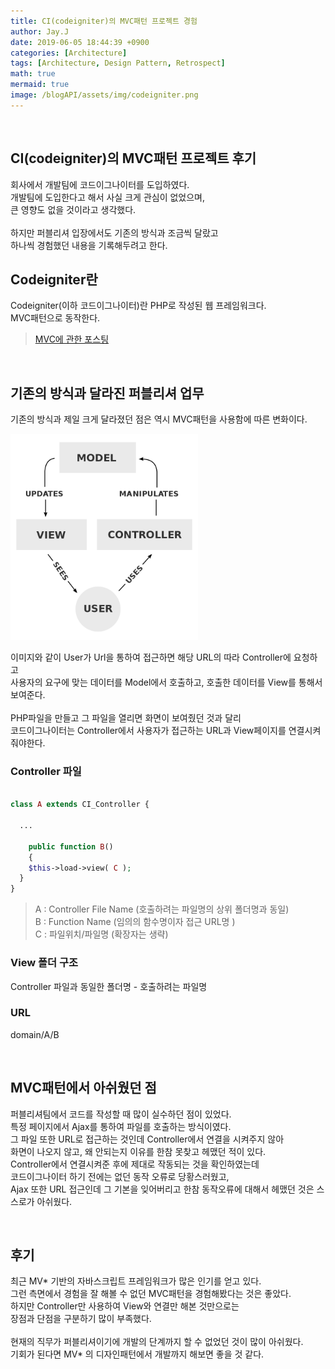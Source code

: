 ```yaml
---
title: CI(codeigniter)의 MVC패턴 프로젝트 경험
author: Jay.J
date: 2019-06-05 18:44:39 +0900
categories: [Architecture]
tags: [Architecture, Design Pattern, Retrospect]
math: true
mermaid: true
image: /blogAPI/assets/img/codeigniter.png
---
```


<br>

## CI(codeigniter)의 MVC패턴 프로젝트 후기

회사에서 개발팀에 코드이그나이터를 도입하였다.<br>
개발팀에 도입한다고 해서 사실 크게 관심이 없었으며,<br>
큰 영향도 없을 것이라고 생각했다.<br>
<br>
하지만 퍼블리셔 입장에서도 기존의 방식과 조금씩 달랐고<br>
하나씩 경험했던 내용을 기록해두려고 한다.<br>

## Codeigniter란

Codeigniter(이하 코드이그나이터)란 PHP로 작성된 웹 프레임워크다.<br>
MVC패턴으로 동작한다.<br>
> <a href="/blog/posts/%2Fpost%2F2019-05-09-whatIsMVC" target="_blank">MVC에 관한 포스팅</a>

<br>

## 기존의 방식과 달라진 퍼블리셔 업무

기존의 방식과 제일 크게 달라졌던 점은 역시 MVC패턴을 사용함에 따른 변화이다.<br>

<img src="/assets/img/architecture/mvc.png" alt="" style="max-width:300px">

이미지와 같이 User가 Url을 통하여 접근하면 해당 URL의 따라 Controller에 요청하고<br>
사용자의 요구에 맞는 데이터를 Model에서 호출하고, 호출한 데이터를 View를 통해서 보여준다.<br>
<br>
PHP파일을 만들고 그 파일을 열리면 화면이 보여줬던 것과 달리<br>
코드이그나이터는 Controller에서 사용자가 접근하는 URL과 View페이지를 연결시켜줘야한다.<br>

### Controller 파일
```php

class A extends CI_Controller {

  ...

	public function B()
	{
    $this->load->view( C );
  }
}

```
> A : Controller File Name (호출하려는 파일명의 상위 폴더명과 동일)<br>
> B : Function Name (임의의 함수명이자 접근 URL명 )<br>
> C : 파일위치/파일명 (확장자는 생략)

### View 폴더 구조
Controller 파일과 동일한 폴더명 - 호출하려는 파일명

### URL
domain/A/B

<br>

## MVC패턴에서 아쉬웠던 점

퍼블리셔팀에서 코드를 작성할 때 많이 실수하던 점이 있었다.<br>
특정 페이지에서 Ajax를 통하여 파일를 호출하는 방식이였다.<br>
그 파일 또한 URL로 접근하는 것인데 Controller에서 연결을 시켜주지 않아<br>
화면이 나오지 않고, 왜 안되는지 이유를 한참 못찾고 헤맸던 적이 있다.<br>
Controller에서 연결시켜준 후에 제대로 작동되는 것을 확인하였는데<br>
코드이그나이터 하기 전에는 없던 동작 오류로 당황스러웠고,<br>
Ajax 또한 URL 접근인데 그 기본을 잊어버리고 한참 동작오류에 대해서 헤맸던 것은 스스로가 아쉬웠다.<br>

<br>

## 후기

최근 MV* 기반의 자바스크립트 프레임워크가 많은 인기를 얻고 있다.<br>
그런 측면에서 경험을 잘 해볼 수 없던 MVC패턴을 경험해봤다는 것은 좋았다.<br>
하지만 Controller만 사용하여 View와 연결만 해본 것만으로는<br>
장점과 단점을 구분하기 많이 부족했다.<br>
<br>
현재의 직무가 퍼블리셔이기에 개발의 단계까지 할 수 없었던 것이 많이 아쉬웠다.<br>
기회가 된다면 MV* 의 디자인패턴에서 개발까지 해보면 좋을 것 같다.
